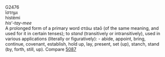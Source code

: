 <body>
  <p>G2476<br>  ἵστημι  <br> histēmi  <br><i>his‘-tay-mee </i><br>A prolonged form of a primary word   στάω    staō   (of the same meaning, and used for it in certain tenses); to <i>stand</i> (transitively or intransitively), used in various applications (literally or figuratively): - abide, appoint, bring, continue, covenant, establish, hold up, lay, present, set (up), stanch, stand (by, forth, still, up). Compare <a href="g5087.htm">5087</a> <br></p>
 </body>